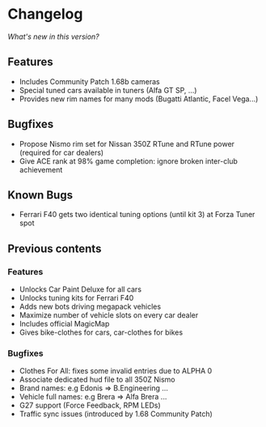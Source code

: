 # Changelog

*What's new in this version?*

## Features

- Includes Community Patch 1.68b cameras
- Special tuned cars available in tuners (Alfa GT SP, ...)
- Provides new rim names for many mods (Bugatti Atlantic, Facel Vega...)

## Bugfixes

- Propose Nismo rim set for Nissan 350Z RTune and RTune power (required for car dealers)
- Give ACE rank at 98% game completion: ignore broken inter-club achievement

## Known Bugs

- Ferrari F40 gets two identical tuning options (until kit 3) at Forza Tuner spot

## Previous contents

### Features

- Unlocks Car Paint Deluxe for all cars
- Unlocks tuning kits for Ferrari F40
- Adds new bots driving megapack vehicles
- Maximize number of vehicle slots on every car dealer
- Includes official MagicMap
- Gives bike-clothes for cars, car-clothes for bikes

### Bugfixes

- Clothes For All: fixes some invalid entries due to ALPHA 0
- Associate dedicated hud file to all 350Z Nismo
- Brand names: e.g Edonis => B.Engineering ...
- Vehicle full names: e.g Brera => Alfa Brera ...
- G27 support (Force Feedback, RPM LEDs)
- Traffic sync issues (introduced by 1.68 Community Patch) 
